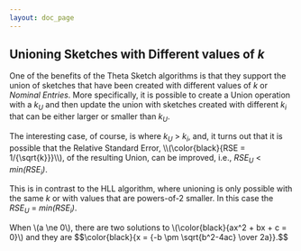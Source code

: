 ```yaml
---
layout: doc_page
---
```


## Unioning Sketches with Different values of <i>k</i>

One of the benefits of the Theta Sketch algorithms is that they support the union of sketches that have been created with different values of <i>k</i> or <i>Nominal Entries</i>. More specifically, it is possible to create a Union operation with a <i>k<sub>U</sub></i> and then update the union with sketches created with different <i>k<sub>i</sub></i> that can be either larger or smaller than <i>k<sub>U</sub></i>. 

<p>The interesting case, of course, is where <i>k<sub>U</sub></i> &gt; <i>k<sub>i</sub></i>, and, it turns out that it is possible that the Relative Standard Error, \\(\color{black}{RSE = 1/{\sqrt{k}}}\\), of the resulting Union, can be improved, i.e., <i>RSE<sub>U</sub></i> &lt; <i>min(RSE<sub>i</sub>)</i>.</p>

This is in contrast to the HLL algorithm, where unioning is only possible with the same <i>k</i> or with values that are powers-of-2 smaller. 
In this case the <i>RSE<sub>U</sub></i> = <i>min(RSE<sub>i</sub>)</i>.

<p>
When \(a \ne 0\), there are two solutions to \(\color{black}{ax^2 + bx + c = 0}\) and they are
$$\color{black}{x = {-b \pm \sqrt{b^2-4ac} \over 2a}}.$$
</p>

